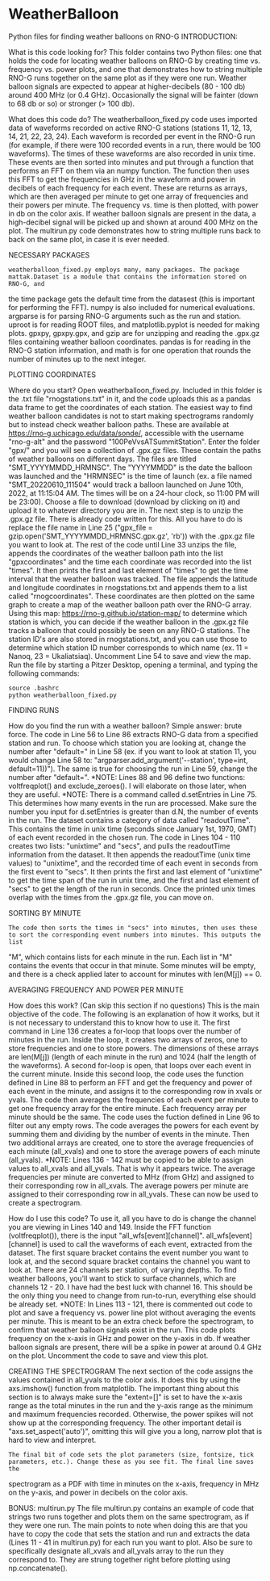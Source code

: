 # WeatherBalloon
Python files for finding weather balloons on RNO-G
INTRODUCTION:

What is this code looking for?
    This folder contains two Python files: one that holds the code for locating weather balloons on RNO-G by creating time vs. frequency vs.
power plots, and one that demonstrates how to string multiple RNO-G runs together on the same plot as if they were one run. Weather balloon signals
are expected to appear at higher-decibels (80 - 100 db) around 400 MHz (or 0.4 GHz). Occasionally the signal will be fainter (down to 68 db or so)
or stronger (> 100 db).

What does this code do?
    The weatherballoon_fixed.py code uses imported data of waveforms recorded on active RNO-G stations (stations 11, 12, 13, 14, 21, 22, 23, 24). 
Each waveform is recorded per event in the RNO-G run (for example, if there were 100 recorded events in a run, there would be 100 waveforms). The 
times of these waveforms are also recorded in unix time. These events are then sorted into minutes and put through a function that performs an FFT 
on them via an numpy function. The function then uses this FFT to get the frequencies in GHz in the waveform and power in decibels of each frequency
for each event. These are returns as arrays, which are then averaged per minute to get one array of frequencies and their powers per minute. The 
frequency vs. time is then plotted, with power in db on the color axis. If weather balloon signals are present in the data, a high-decibel signal 
will be picked up and shown at around 400 MHz on the plot.
    The multirun.py code demonstrates how to string multiple runs back to back on the same plot, in case it is ever needed.

NECESSARY PACKAGES

    weatherballoon_fixed.py employs many, many packages. The package mattak.Dataset is a module that contains the information stored on RNO-G, and 
the time package gets the default time from the datasest (this is important for performing the FFT). numpy is also included for numerical 
evaluations. argparse is for parsing RNO-G arguments such as the run and station. uproot is for reading ROOT files, and matplotlib.pyplot is needed 
for making plots. gpxpy, gpxpy.gpx, and gzip are for unzipping and reading the .gpx.gz files containing weather balloon coordinates. pandas is for 
reading in the RNO-G station information, and math is for one operation that rounds the number of minutes up to the next integer.

PLOTTING COORDINATES

Where do you start?
    Open weatherballoon_fixed.py.
    Included in this folder is the .txt file "rnogstations.txt" in it, and the code uploads this as a pandas data frame to get the 
coordinates of each station.
    The easiest way to find weather balloon candidates is not to start making spectrograms randomly but to instead check weather balloon paths.
These are available at https://rno-g.uchicago.edu/data/sonde/, accessible with the username "rno-g-alt" and the password "100PeVvsATSummitStation".
Enter the folder "gpx/" and you will see a collection of .gpx.gz files. These contain the paths of weather balloons on different days. The files
are titled "SMT_YYYYMMDD_HRMNSC". The "YYYYMMDD" is the date the balloon was launched and the "HRMNSEC" is the time of launch (ex. a file named
"SMT_20220610_111504" would track a balloon launched on June 10th, 2022, at 11:15:04 AM. The times will be on a 24-hour clock, so 11:00 PM will be 
23:00). Choose a file to download (download by clicking on it) and upload it to whatever directory you are in.
    The next step is to unzip the .gpx.gz file. There is already code written for this. All you have to do is replace the file name in Line 25
("gpx_file = gzip.open('SMT_YYYYMMDD_HRMNSC.gpx.gz', 'rb')) with the .gpx.gz file you want to look at. The rest of the code until Line 33 unzips
the file, appends the coordinates of the weather balloon path into the list "gpxcoordinates" and the time each coordinate was recorded into the list
"times". It then prints the first and last element of "times" to get the time interval that the weather balloon was tracked.
    The file appends the latitude and longitude coordinates in rnogstations.txt and appends them to a list called "rnogcoordinates". These
coordinates are then plotted on the same graph to create a map of the weather balloon path over the RNO-G array. Using 
this map: https://rno-g.github.io/station-map/ to determine which station is which, you can decide if the weather balloon in the .gpx.gz file
tracks a balloon that could possibly be seen on any RNO-G stations. The station ID's are also stored in rnogstations.txt, and you can use those to
determine which station ID number corresponds to which name (ex. 11 = Nanoq, 23 = Ukaliatsiaq). Uncomment Line 54 to save and view the map.
    Run the file by starting a Pitzer Desktop, opening a terminal, and typing the following commands:

    source .bashrc
    python weatherballoon_fixed.py

FINDING RUNS

How do you find the run with a weather balloon?
    Simple answer: brute force.
    The code in Line 56 to Line 86 extracts RNO-G data from a specified station and run. To choose which station you are looking at, change the
number after "default=" in Line 58 (ex. if you want to look at station 11, you would change Line 58 to:
"argparser.add_argument('--station', type=int, default=11))"). The same is true for choosing the run in Line 59, change the number after "default=".
*NOTE: Lines 88 and 96 define two functions: voltfreqplot() and exclude_zeroes(). I will elaborate on those later, when they are useful.
*NOTE: There is a command called d.setEntries in Line 75. This determines how many events in the run are processed. Make sure the number you input
for d.setEntries is greater than d.N, the number of events in the run.
    The dataset contains a category of data called "readoutTime". This contains the time in unix time (seconds since January 1st, 1970, GMT) of each
event recorded in the chosen run. The code in Lines 104 - 110 creates two lists: "unixtime" and "secs", and pulls the readoutTime information from
the dataset. It then appends the readoutTime (unix time values) to "unixtime", and the recorded time of each event in seconds from the first event to
"secs". It then prints the first and last element of "unixtime" to get the time span of the run in unix time, and the first and last element of
"secs" to get the length of the run in seconds.
    Once the printed unix times overlap with the times from the .gpx.gz file, you can move on.

SORTING BY MINUTE

    The code then sorts the times in "secs" into minutes, then uses these to sort the corresponding event numbers into minutes. This outputs the list
"M", which contains lists for each minute in the run. Each list in "M" contains the events that occur in that minute. Some minutes will be empty,
and there is a check applied later to account for minutes with len(M[j]) == 0.

AVERAGING FREQUENCY AND POWER PER MINUTE

How does this work? (Can skip this section if no questions)
    This is the main objective of the code. The following is an explanation of how it works, but it is not necessary to understand this to know how
to use it. The first command in Line 136 creates a for-loop that loops over the number of minutes in the run. Inside the loop, it creates two arrays
of zeros, one to store frequencies and one to store powers. The dimensions of these arrays are len(M[j]) (length of each minute in the run) and
1024 (half the length of the waveforms). A second for-loop is open, that loops over each event in the current minute. Inside this second loop, the 
code uses the function defined in Line 88 to perform an FFT and get the frequency and power of each event in the minute, and assigns it to the
corresponding row in xvals or yvals.
    The code then averages the frequencies of each event per minute to get one frequency array for the entire minute. Each frequency array per minute
should be the same. The code uses the fuction defined in Line 96 to filter out any empty rows. The code averages the powers for each event by summing
them and dividing by the number of events in the minute. Then two additional arrays are created, one to store the average frequencies of each minute
(all_xvals) and one to store the average powers of each minute (all_yvals).
*NOTE: Lines 136 - 142 must be copied to be able to assign values to all_xvals and all_yvals. That is why it appears twice.
    The average frequencies per minute are converted to MHz (from GHz) and assigned to their corresponding row in all_xvals. The average powers per
minute are assigned to their corresponding row in all_yvals. These can now be used to create a spectrogram.

How do I use this code?
    To use it, all you have to do is change the channel you are viewing in Lines 140 and 149. Inside the FFT function (voltfreqplot()), there is the
input "all_wfs[event][channel]". all_wfs[event][channel] is used to call the waveforms of each event, extracted from the dataset. The first square
bracket contains the event number you want to look at, and the second square bracket contains the channel you want to look at.
    There are 24 channels per station, of varying depths. To find weather balloons, you'll want to stick to surface channels, which are channels
12 - 20. I have had the best luck with channel 16. This should be the only thing you need to change from run-to-run, everything else should be
already set. 
*NOTE: In Lines 113 - 121, there is commented out code to plot and save a frequency vs. power line plot without averaging the events per minute.
This is meant to be an extra check before the spectrogram, to confirm that weather balloon signals exist in the run. This code plots frequency on
the x-axis in GHz and power on the y-axis in db. If weather balloon signals are present, there will be a spike in power at around 0.4 GHz on the
plot. Uncomment the code to save and view this plot.

CREATING THE SPECTROGRAM 
    The next section of the code assigns the values contained in all_yvals to the color axis. It does this by using the axs.imshow() function from
matplotlib. The important thing about this section is to always make sure the "extent=[]" is set to have the x-axis range as the total minutes in 
the run and the y-axis range as the minimum and maximum frequencies recorded. Otherwise, the power spikes will not show up at the corresponding
frequency. The other important detail is "axs.set_aspect('auto')", omitting this will give you a long, narrow plot that is hard to view and interpret.

    The final bit of code sets the plot parameters (size, fontsize, tick parameters, etc.). Change these as you see fit. The final line saves the 
spectrogram as a PDF with time in minutes on the x-axis, frequency in MHz on the y-axis, and power in decibels on the color axis.

BONUS: multirun.py
    The file multirun.py contains an example of code that strings two runs together and plots them on the same spectrogram, as if they were one run.
The main points to note when doing this are that you have to copy the code that sets the station and run and extracts the data (Lines 11 - 41 in
multirun.py) for each run you want to plot. Also be sure to specifically designate all_xvals and all_yvals array to the run they correspond to. They 
are strung together right before plotting using np.concatenate().
